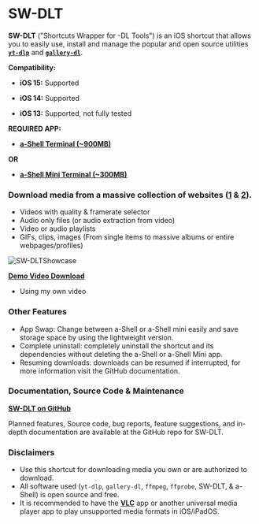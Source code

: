 # SW-DLT

**SW-DLT** ("Shortcuts Wrapper for -DL Tools") is an iOS shortcut that allows you to easily use, install and manage the popular and open source utilities **[`yt-dlp`](https://github.com/yt-dlp/yt-dlp)** and **[`gallery-dl`](https://github.com/mikf/gallery-dl)**.

**Compatibility:**

* **iOS 15:** Supported

* **iOS 14:** Supported

* **iOS 13:** Supported, not fully tested

**REQUIRED APP:**

* **[a-Shell Terminal (~900MB)](https://apps.apple.com/us/app/a-shell/id1473805438)**

**OR**

* **[a-Shell Mini Terminal (~300MB)](https://apps.apple.com/us/app/a-shell-mini/id1543537943)**

### Download media from a massive collection of websites ([1](https://github.com/yt-dlp/yt-dlp/blob/master/supportedsites.md) & [2](https://github.com/mikf/gallery-dl/blob/master/docs/supportedsites.md)).
- Videos with quality & framerate selector
- Audio only files (or audio extraction from video)
- Video or audio playlists
- GIFs, clips, images (From single items to massive albums or entire webpages/profiles)

<img src="https://i.imgur.com/kPvyTqJ.png" alt="SW-DLTShowcase"/>

**[Demo Video Download](https://i.imgur.com/BhqTF5j.mp4)**

- Using my own video

### Other Features

- App Swap: Change between a-Shell or a-Shell mini easily and save storage space by using the lightweight version.
- Complete uninstall: completely uninstall the shortcut and its dependencies without deleting the a-Shell or a-Shell Mini app.
- Resuming downloads: downloads can be resumed if interrupted, for more information visit the GitHub documentation.

### Documentation, Source Code & Maintenance

**[SW-DLT on GitHub](https://github.com/net00-1/SW-DLT)**

Planned features, Source code, bug reports, feature suggestions, and in-depth documentation are available at the GitHub repo for SW-DLT.

### Disclaimers

- Use this shortcut for downloading media you own or are authorized to download.
- All software used (`yt-dlp`, `gallery-dl`, `ffmpeg`, `ffprobe`, SW-DLT, & a-Shell) is open source and free.
- It is recommended to have the **[VLC](https://apps.apple.com/us/app/vlc-for-mobile/id650377962)** app or another universal media player app to play unsupported media formats in iOS/iPadOS.